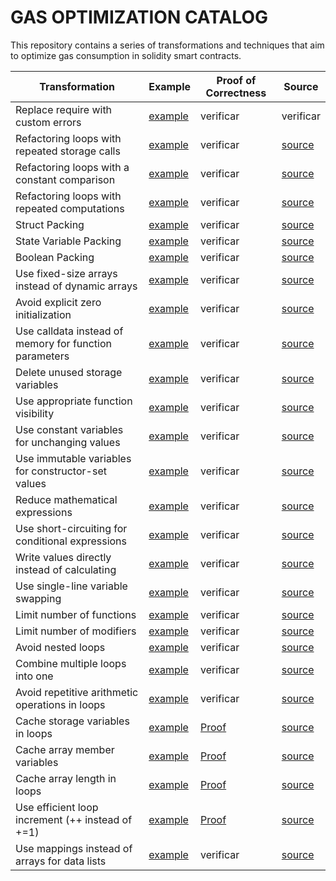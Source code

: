 # GAS OPTIMIZATION CATALOG

This repository contains a series of transformations and techniques that aim to optimize gas consumption in solidity smart contracts.

| Transformation | Example | Proof of Correctness | Source |
|---|---|---|---|
| Replace require with custom errors | [example](examples/replace-require-with-custom-errors.md) | verificar | verificar |
| Refactoring loops with repeated storage calls | [example](examples/refactoring-loops-with-repeated-storage-calls.md) | verificar | [source](https://www.cs.toronto.edu/~fanl/papers/gas-brain21.pdf) |
| Refactoring loops with a constant comparison | [example](examples/refactoring-loops-with-a-constant-comparison.md) | verificar | [source](https://www.cs.toronto.edu/~fanl/papers/gas-brain21.pdf) |
| Refactoring loops with repeated computations | [example](examples/refactoring-loops-with-repeated-computations.md) | verificar | [source](https://www.cs.toronto.edu/~fanl/papers/gas-brain21.pdf) |
| Struct Packing | [example](examples/struct-packing.md) | verificar | [source](https://ieeexplore.ieee.org/abstract/document/10429984?casa_token=sUZr-rcNR6EAAAAA:O7umjAqgUcAn7MeBgEQyHAVLXswsqWxqWRApNnohmvrftoqDah-WVghsCu1jV3ZHdCU5Bb4EXsQ) |
| State Variable Packing | [example](examples/state-variable-packing.md) | verificar | [source](https://ieeexplore.ieee.org/abstract/document/10429984?casa_token=sUZr-rcNR6EAAAAA:O7umjAqgUcAn7MeBgEQyHAVLXswsqWxqWRApNnohmvrftoqDah-WVghsCu1jV3ZHdCU5Bb4EXsQ) |
| Boolean Packing | [example](examples/boolean-packing.md) | verificar | [source](https://ieeexplore.ieee.org/abstract/document/10429984?casa_token=sUZr-rcNR6EAAAAA:O7umjAqgUcAn7MeBgEQyHAVLXswsqWxqWRApNnohmvrftoqDah-WVghsCu1jV3ZHdCU5Bb4EXsQ) |
| Use fixed-size arrays instead of dynamic arrays | [example](examples/fixed-size-arrays.md) | verificar | [source](https://ieeexplore.ieee.org/abstract/document/10429984?casa_token=sUZr-rcNR6EAAAAA:O7umjAqgUcAn7MeBgEQyHAVLXswsqWxqWRApNnohmvrftoqDah-WVghsCu1jV3ZHdCU5Bb4EXsQ) |
| Avoid explicit zero initialization | [example](examples/avoid-zero-initialization.md) | verificar | [source](https://ieeexplore.ieee.org/abstract/document/10429984?casa_token=sUZr-rcNR6EAAAAA:O7umjAqgUcAn7MeBgEQyHAVLXswsqWxqWRApNnohmvrftoqDah-WVghsCu1jV3ZHdCU5Bb4EXsQ) |
| Use calldata instead of memory for function parameters | [example](examples/calldata-vs-memory.md) | verificar | [source](https://ieeexplore.ieee.org/abstract/document/10429984?casa_token=sUZr-rcNR6EAAAAA:O7umjAqgUcAn7MeBgEQyHAVLXswsqWxqWRApNnohmvrftoqDah-WVghsCu1jV3ZHdCU5Bb4EXsQ) |
| Delete unused storage variables | [example](examples/delete-storage-variables.md) | verificar | [source](https://ieeexplore.ieee.org/abstract/document/10429984?casa_token=sUZr-rcNR6EAAAAA:O7umjAqgUcAn7MeBgEQyHAVLXswsqWxqWRApNnohmvrftoqDah-WVghsCu1jV3ZHdCU5Bb4EXsQ) |
| Use appropriate function visibility | [example](examples/function-visibility.md) | verificar | [source](https://ieeexplore.ieee.org/abstract/document/10429984?casa_token=sUZr-rcNR6EAAAAA:O7umjAqgUcAn7MeBgEQyHAVLXswsqWxqWRApNnohmvrftoqDah-WVghsCu1jV3ZHdCU5Bb4EXsQ) |
| Use constant variables for unchanging values | [example](examples/constant-variables.md) | verificar | [source](https://ieeexplore.ieee.org/abstract/document/10429984?casa_token=sUZr-rcNR6EAAAAA:O7umjAqgUcAn7MeBgEQyHAVLXswsqWxqWRApNnohmvrftoqDah-WVghsCu1jV3ZHdCU5Bb4EXsQ) |
| Use immutable variables for constructor-set values | [example](examples/immutable-variables.md) | verificar | [source](https://ieeexplore.ieee.org/abstract/document/10429984?casa_token=sUZr-rcNR6EAAAAA:O7umjAqgUcAn7MeBgEQyHAVLXswsqWxqWRApNnohmvrftoqDah-WVghsCu1jV3ZHdCU5Bb4EXsQ) |
| Reduce mathematical expressions | [example](examples/reduce-expressions.md) | verificar | [source](https://ieeexplore.ieee.org/abstract/document/10429984?casa_token=sUZr-rcNR6EAAAAA:O7umjAqgUcAn7MeBgEQyHAVLXswsqWxqWRApNnohmvrftoqDah-WVghsCu1jV3ZHdCU5Bb4EXsQ) |
| Use short-circuiting for conditional expressions | [example](examples/short-circuiting.md) | verificar | [source](https://ieeexplore.ieee.org/abstract/document/10429984?casa_token=sUZr-rcNR6EAAAAA:O7umjAqgUcAn7MeBgEQyHAVLXswsqWxqWRApNnohmvrftoqDah-WVghsCu1jV3ZHdCU5Bb4EXsQ) |
| Write values directly instead of calculating | [example](examples/write-values-directly.md) | verificar | [source](https://ieeexplore.ieee.org/abstract/document/10429984?casa_token=sUZr-rcNR6EAAAAA:O7umjAqgUcAn7MeBgEQyHAVLXswsqWxqWRApNnohmvrftoqDah-WVghsCu1jV3ZHdCU5Bb4EXsQ) |
| Use single-line variable swapping | [example](examples/single-line-swap.md) | verificar | [source](https://ieeexplore.ieee.org/abstract/document/10429984?casa_token=sUZr-rcNR6EAAAAA:O7umjAqgUcAn7MeBgEQyHAVLXswsqWxqWRApNnohmvrftoqDah-WVghsCu1jV3ZHdCU5Bb4EXsQ) |
| Limit number of functions | [example](examples/limit-functions.md) | verificar | [source](https://ieeexplore.ieee.org/abstract/document/10429984?casa_token=sUZr-rcNR6EAAAAA:O7umjAqgUcAn7MeBgEQyHAVLXswsqWxqWRApNnohmvrftoqDah-WVghsCu1jV3ZHdCU5Bb4EXsQ) |
| Limit number of modifiers | [example](examples/limit-modifiers.md) | verificar | [source](https://ieeexplore.ieee.org/abstract/document/10429984?casa_token=sUZr-rcNR6EAAAAA:O7umjAqgUcAn7MeBgEQyHAVLXswsqWxqWRApNnohmvrftoqDah-WVghsCu1jV3ZHdCU5Bb4EXsQ) |
| Avoid nested loops | [example](examples/avoid-nested-loops.md) | verificar | [source](https://ieeexplore.ieee.org/abstract/document/10429984?casa_token=sUZr-rcNR6EAAAAA:O7umjAqgUcAn7MeBgEQyHAVLXswsqWxqWRApNnohmvrftoqDah-WVghsCu1jV3ZHdCU5Bb4EXsQ) |
| Combine multiple loops into one | [example](examples/combine-loops.md) | verificar | [source](https://ieeexplore.ieee.org/abstract/document/10429984?casa_token=sUZr-rcNR6EAAAAA:O7umjAqgUcAn7MeBgEQyHAVLXswsqWxqWRApNnohmvrftoqDah-WVghsCu1jV3ZHdCU5Bb4EXsQ) |
| Avoid repetitive arithmetic operations in loops | [example](examples/avoid-arithmetic-in-loops.md) | verificar | [source](https://ieeexplore.ieee.org/abstract/document/10429984?casa_token=sUZr-rcNR6EAAAAA:O7umjAqgUcAn7MeBgEQyHAVLXswsqWxqWRApNnohmvrftoqDah-WVghsCu1jV3ZHdCU5Bb4EXsQ) |
| Cache storage variables in loops | [example](examples/cache-storage-variables.md) | [Proof](certora/cache-storage-variables/cache-storage-variables.md) | [source](https://ieeexplore.ieee.org/abstract/document/10429984?casa_token=sUZr-rcNR6EAAAAA:O7umjAqgUcAn7MeBgEQyHAVLXswsqWxqWRApNnohmvrftoqDah-WVghsCu1jV3ZHdCU5Bb4EXsQ) |
| Cache array member variables | [example](examples/cache-member-variables.md) | [Proof](certora/cache-member-variables/cache-member-variables-verification.md) | [source](https://ieeexplore.ieee.org/abstract/document/10429984?casa_token=sUZr-rcNR6EAAAAA:O7umjAqgUcAn7MeBgEQyHAVLXswsqWxqWRApNnohmvrftoqDah-WVghsCu1jV3ZHdCU5Bb4EXsQ) |
| Cache array length in loops | [example](examples/cache-array-length.md) | [Proof](certora/cache-array-length/cache-array-length.md) | [source](https://ieeexplore.ieee.org/abstract/document/10429984?casa_token=sUZr-rcNR6EAAAAA:O7umjAqgUcAn7MeBgEQyHAVLXswsqWxqWRApNnohmvrftoqDah-WVghsCu1jV3ZHdCU5Bb4EXsQ) |
| Use efficient loop increment (++ instead of +=1) | [example](examples/efficient-loop-increment.md) | [Proof](certora/efficient-loop-increment/efficient-loop-increment-verification.md) | [source](https://ieeexplore.ieee.org/abstract/document/10429984?casa_token=sUZr-rcNR6EAAAAA:O7umjAqgUcAn7MeBgEQyHAVLXswsqWxqWRApNnohmvrftoqDah-WVghsCu1jV3ZHdCU5Bb4EXsQ) |
| Use mappings instead of arrays for data lists | [example](examples/mappings-vs-arrays.md) | verificar | [source](https://ieeexplore.ieee.org/abstract/document/10429984?casa_token=sUZr-rcNR6EAAAAA:O7umjAqgUcAn7MeBgEQyHAVLXswsqWxqWRApNnohmvrftoqDah-WVghsCu1jV3ZHdCU5Bb4EXsQ) |